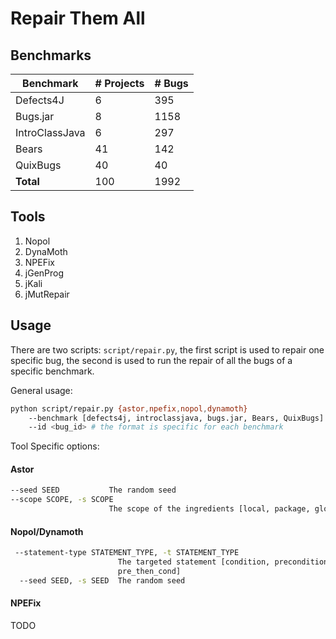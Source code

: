 # Repair Them All


## Benchmarks

| Benchmark      | # Projects | # Bugs |
| -------------- | -----------| -------|
| Defects4J      |          6 |    395 |
| Bugs.jar       |          8 |   1158 |
| IntroClassJava |          6 |    297 |
| Bears          |         41 |    142 |
| QuixBugs       |         40 |     40 |
| **Total**      |        100 |   1992 |

## Tools

1. Nopol
2. DynaMoth
3. NPEFix
4. jGenProg
5. jKali
6. jMutRepair

## Usage

There are two scripts: `script/repair.py`, the first script is used to repair one specific bug, the second is used to run the repair of all the bugs of a specific benchmark.

General usage:

```bash
python script/repair.py {astor,npefix,nopol,dynamoth}
    --benchmark [defects4j, introclassjava, bugs.jar, Bears, QuixBugs]
    --id <bug_id> # the format is specific for each benchmark
```

Tool Specific options:

#### Astor

```bash
--seed SEED           The random seed
--scope SCOPE, -s SCOPE
                      The scope of the ingredients [local, package, global]
```

#### Nopol/Dynamoth

```bash
 --statement-type STATEMENT_TYPE, -t STATEMENT_TYPE
                        The targeted statement [condition, precondition,
                        pre_then_cond]
  --seed SEED, -s SEED  The random seed
```

#### NPEFix

TODO
